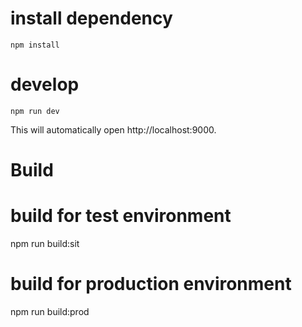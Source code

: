 # install dependency
```
npm install
```

# develop
```
npm run dev
```

This will automatically open http://localhost:9000.

# Build


# build for test environment
npm run build:sit

# build for production environment
npm run build:prod